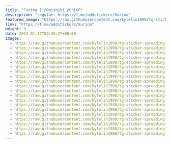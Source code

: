 ```yaml
---
title: "Furina | @Onishiki @OniGP"
description: "regular: https://t.me/addstickers/Xurina"
featured_image: "https://raw.githubusercontent.com/kylelin1998/tg-sticker-spreading-worldwide-images/main/img/f257bd99-30cb-403e-887b-f70dd214a8f0.jpg"
link: "https://t.me/addstickers/Xurina"
weight: 3
date: 2024-01-17T09:35:27+08:00
images:
  - https://raw.githubusercontent.com/kylelin1998/tg-sticker-spreading-worldwide-images/main/img/f257bd99-30cb-403e-887b-f70dd214a8f0.jpg
  - https://raw.githubusercontent.com/kylelin1998/tg-sticker-spreading-worldwide-images/main/img/4cb8d74a-d895-49de-a26b-3de1ce74a53d.jpg
  - https://raw.githubusercontent.com/kylelin1998/tg-sticker-spreading-worldwide-images/main/img/e3a3735e-ab95-424f-b87a-af28f348112e.jpg
  - https://raw.githubusercontent.com/kylelin1998/tg-sticker-spreading-worldwide-images/main/img/0db8bf92-7416-4b95-ad39-edc19fa870d6.jpg
  - https://raw.githubusercontent.com/kylelin1998/tg-sticker-spreading-worldwide-images/main/img/ec71d2cc-fbac-4512-87b2-0e5f22399618.jpg
  - https://raw.githubusercontent.com/kylelin1998/tg-sticker-spreading-worldwide-images/main/img/6b1a95ea-2e90-4061-acf2-76841bddad68.jpg
  - https://raw.githubusercontent.com/kylelin1998/tg-sticker-spreading-worldwide-images/main/img/4b492187-2d0e-4a83-a1f9-f962d869b9f8.jpg
  - https://raw.githubusercontent.com/kylelin1998/tg-sticker-spreading-worldwide-images/main/img/10998f4e-9c17-47ce-9417-c109dee8dcda.jpg
  - https://raw.githubusercontent.com/kylelin1998/tg-sticker-spreading-worldwide-images/main/img/7d3cb17f-0715-4126-9857-d7acb0b74fc0.jpg
  - https://raw.githubusercontent.com/kylelin1998/tg-sticker-spreading-worldwide-images/main/img/ca452711-f9df-4715-9709-a8c553f326c5.jpg
  - https://raw.githubusercontent.com/kylelin1998/tg-sticker-spreading-worldwide-images/main/img/881de99f-bae9-455c-8a46-3399bd5fa0e9.jpg
  - https://raw.githubusercontent.com/kylelin1998/tg-sticker-spreading-worldwide-images/main/img/f0bab887-9884-42d4-920d-7e0d82b47538.jpg
  - https://raw.githubusercontent.com/kylelin1998/tg-sticker-spreading-worldwide-images/main/img/f8c9bb1a-6a9a-46e1-944d-67d2baa623ab.jpg
  - https://raw.githubusercontent.com/kylelin1998/tg-sticker-spreading-worldwide-images/main/img/663099e4-6483-4a4f-97e4-9ca8f8fd65db.jpg
  - https://raw.githubusercontent.com/kylelin1998/tg-sticker-spreading-worldwide-images/main/img/2d15d5f8-5941-4229-a798-b99353c70967.jpg
  - https://raw.githubusercontent.com/kylelin1998/tg-sticker-spreading-worldwide-images/main/img/742ab019-08e0-49f0-820c-891c05a1408b.jpg
  - https://raw.githubusercontent.com/kylelin1998/tg-sticker-spreading-worldwide-images/main/img/c9a9b727-bc3d-4e93-bef5-34270072e890.jpg
  - https://raw.githubusercontent.com/kylelin1998/tg-sticker-spreading-worldwide-images/main/img/ea78ae54-d23e-4715-b21a-792da9263217.jpg
  - https://raw.githubusercontent.com/kylelin1998/tg-sticker-spreading-worldwide-images/main/img/5a4cfa97-59eb-4ca6-b2cf-4273e1ebe2df.jpg
  - https://raw.githubusercontent.com/kylelin1998/tg-sticker-spreading-worldwide-images/main/img/8bfe7f30-6d09-415f-b176-c4e1b00736dd.jpg
---
```

